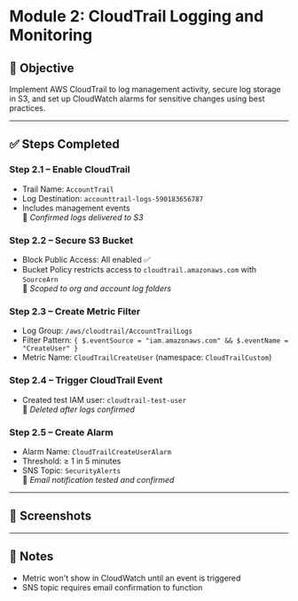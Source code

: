 # Module 2: CloudTrail Logging and Monitoring

## 📘 Objective  
Implement AWS CloudTrail to log management activity, secure log storage in S3, and set up CloudWatch alarms for sensitive changes using best practices.

---

## ✅ Steps Completed

### Step 2.1 – Enable CloudTrail  
- Trail Name: `AccountTrail`
- Log Destination: `accounttrail-logs-590183656787`
- Includes management events  
📝 *Confirmed logs delivered to S3*

### Step 2.2 – Secure S3 Bucket  
- Block Public Access: All enabled ✅  
- Bucket Policy restricts access to `cloudtrail.amazonaws.com` with `SourceArn`  
📝 *Scoped to org and account log folders*

### Step 2.3 – Create Metric Filter  
- Log Group: `/aws/cloudtrail/AccountTrailLogs`
- Filter Pattern: `{ $.eventSource = "iam.amazonaws.com" && $.eventName = "CreateUser" }`  
- Metric Name: `CloudTrailCreateUser` (namespace: `CloudTrailCustom`)  

### Step 2.4 – Trigger CloudTrail Event  
- Created test IAM user: `cloudtrail-test-user`  
📝 *Deleted after logs confirmed*

### Step 2.5 – Create Alarm  
- Alarm Name: `CloudTrailCreateUserAlarm`  
- Threshold: ≥ 1 in 5 minutes  
- SNS Topic: `SecurityAlerts`  
📝 *Email notification tested and confirmed*

---

## 📸 Screenshots



---

## 🧠 Notes
- Metric won't show in CloudWatch until an event is triggered
- SNS topic requires email confirmation to function
